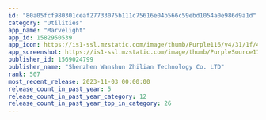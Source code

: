```yaml
---
id: "80a05fcf980301ceaf27733075b111c75616e04b566c59ebd1054a0e986d9a1d"
category: "Utilities"
app_name: "Marvelight"
app_id: 1582950539
app_icon: https://is1-ssl.mzstatic.com/image/thumb/Purple116/v4/31/1f/47/311f4744-5d78-311a-804b-ea28ba79401c/AppIcon-0-0-1x_U007emarketing-0-0-0-5-0-0-sRGB-0-0-0-GLES2_U002c0-512MB-85-220-0-0.png/1024x1024bb.png
app_screenshot: https://is1-ssl.mzstatic.com/image/thumb/PurpleSource112/v4/96/d3/9e/96d39ea0-0c0e-a18e-9ccf-794b1b73dbe1/dd68252e-3c96-44b0-b6fe-39e17871c0a0_en1_3.jpg/1242x2688bb.png
publisher_id: 1569024799
publisher_name: "Shenzhen Wanshun Zhilian Technology Co. LTD"
rank: 507
most_recent_release: 2023-11-03 00:00:00
release_count_in_past_year: 5
release_count_in_past_year_category: 12
release_count_in_past_year_top_in_category: 26
---
```

